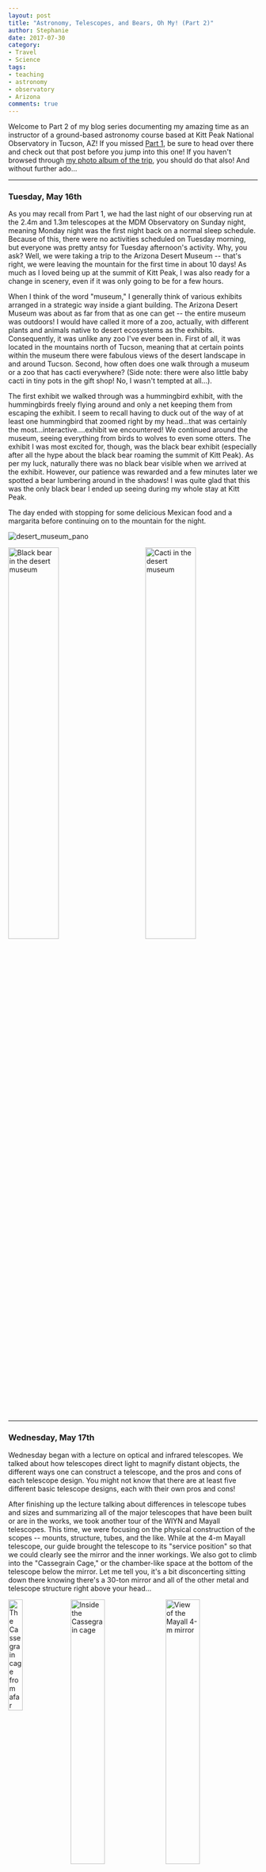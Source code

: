 ```yaml
---
layout: post
title: "Astronomy, Telescopes, and Bears, Oh My! (Part 2)"
author: Stephanie
date: 2017-07-30
category:
- Travel
- Science
tags:
- teaching
- astronomy
- observatory
- Arizona
comments: true
---
```



Welcome to Part 2 of my blog series documenting my amazing time as an instructor
of a ground-based astronomy course based at Kitt Peak National Observatory in
Tucson, AZ! If you missed
[Part 1](http://stephaniejhamilton.com/blog/astronomy-telescopes-bears-part-1/),
be sure to head over there and check out that
post before you jump into this one! If you haven't browsed through [my photo
album of the trip](https://goo.gl/photos/scwjXSo7fZ74gmFy7), you should do that
also! And without further ado...
<!--more-->

---

### Tuesday, May 16th

As you may recall from Part 1, we had the last night of our observing run at
the 2.4m and 1.3m telescopes at the MDM Observatory on Sunday night, meaning
Monday night was the first night back on a normal sleep schedule. Because of
this, there were no activities scheduled on Tuesday morning, but everyone was
pretty antsy for Tuesday afternoon's activity. Why, you ask? Well, we were
taking a trip to the Arizona Desert Museum -- that's right, we were leaving the
mountain for the first time in about 10 days! As much as I loved being up at the
summit of Kitt Peak, I was also ready for a change in scenery, even if it was
only going to be for a few hours.

When I think of the word "museum," I generally think of various exhibits
arranged in a strategic way inside a giant building. The Arizona Desert Museum
was about as far from that as one can get -- the entire museum was outdoors! I
would have called it more of a zoo, actually, with different plants and animals
native to desert ecosystems as the exhibits. Consequently, it was unlike any zoo
I've ever been in. First of all, it was located in the mountains north of
Tucson, meaning that at certain points within the museum there were fabulous
views of the desert landscape in and around Tucson. Second, how often does one
walk through a museum or a zoo that has cacti everywhere? (Side note: there were
also little baby cacti in tiny pots in the gift shop! No, I wasn't tempted at
all...).

The first exhibit we walked through was a hummingbird exhibit, with the
hummingbirds freely flying around and only a net keeping them from escaping the
exhibit. I seem to recall having to duck out of the way of at least one
hummingbird that zoomed right by my head...that was certainly the
most...interactive....exhibit we encountered! We continued around the museum,
seeing everything from birds to wolves to even some otters. The exhibit I was
most excited for, though, was the black bear exhibit (especially after all the
hype about the black bear roaming the summit of Kitt Peak). As per my luck,
naturally there was no black bear visible when we arrived at the
exhibit. However, our patience was rewarded and a few minutes later we spotted
a bear lumbering around in the shadows! I was quite glad that this was the only
black bear I ended up seeing during my whole stay at Kitt Peak.

The day ended with stopping for some delicious Mexican food and a margarita
before continuing on to the mountain for the night.

![desert_museum_pano]

<img src="{{ '/img/KPNO17/desert_museum_blackbear.jpg' | prepend: site.baseurl }}" style="float: left; width: 45%; margin-right: 1%;
margin-bottom: 0.5em;" alt="Black bear in the desert museum" title="Black bear
in the desert museum">
<img src="{{ '/img/KPNO17/desert_museum_cacti.jpg' | prepend: site.baseurl }}" style="float: right; width: 45%; margin-left: 1%;
margin-bottom: 0.5em;" alt="Cacti in the desert museum" title="Cacti in the
desert museum">
<p style="clear: both;"></p>


---

### Wednesday, May 17th

Wednesday began with a lecture on optical and infrared telescopes. We talked
about how telescopes direct light to
magnify distant objects, the different ways one can construct a telescope, and
the pros and cons of each telescope design. You might not know that there
are at least five different basic telescope designs, each with their own
pros and cons!

<!-- The students then learned about the different ways to mount a -->
<!-- telescope and corresponding pros and cons of each mounting method. Think about -->
<!-- this: would you want to have a telescope that rotates with the Earth, or would -->
<!-- you rather have a telescope that you can spin around on the ground and point up -->
<!-- at a target? Well, that depends on what you're studying, right? If you want to -->
<!-- track your target as the Earth rotates, it might be easier to just use the -->
<!-- Earth's rotation axis as one of the telescope's rotation axes -- that is, one -->
<!-- telescope axis will be pointing toward the North Star, for example. Check out my -->
<!-- Part 1 post for more discussion about telescope mounts! -->

After finishing up the lecture talking about differences in telescope tubes and
sizes and summarizing all of the major telescopes that have been built or are in
the works, we took another tour of the WIYN and Mayall telescopes. This time, we
were focusing on the physical construction of the scopes -- mounts, structure,
tubes, and the like. While at the 4-m Mayall telescope, our guide brought the
telescope to its "service position" so that we could clearly see the
mirror and the inner workings. We also got to climb into the "Cassegrain Cage,"
or the chamber-like space at the bottom of the telescope below the mirror. Let me tell you, it's
a bit disconcerting sitting down there knowing there's a 30-ton mirror and all
of the other metal and telescope structure right above your head...


<img src="{{ '/img/KPNO17/cassegraincage.jpg' | prepend: site.baseurl }}"
style="float: left; width: 24%; margin-right: 1%;
margin-bottom: 0.5em;" alt="The Cassegrain cage from afar" title="The Cassegrian
cage from afar">
<img src="{{ '/img/KPNO17/cassegraincage_inside.jpg' | prepend: site.baseurl }}"
style="float: center; width: 37%;
margin-bottom: 0.5em;" alt="Inside the Cassegrain cage" title="Inside the
Cassegrain cage">
<img src="{{ '/img/KPNO17/mayallmirror.jpg' | prepend: site.baseurl }}"
style="float: right; width: 37%; margin-left: 1%;
margin-bottom: 0.5em;" alt="View of the Mayall 4-m mirror" title="View of the
Mayall 4-m mirror">
<p style="clear: both;"></p>


---

### Thursday, May 18th

Two off-mountain excursions within three days?! This is *madness!* Yes, that's
right, we got to leave the mountain again! This excursion was pretty cool -- we
got to go to the CCD lab and the mirror lab to learn about how the camera CCD
detectors and the mirrors of telescopes are made!

The first stop was the CCD lab. We were actually very fortunate to get a full
tour of the lab, thanks to Sally's connections at the University of Arizona --
they usually don't take groups back into the lab to see the CCD-making process
up close and personal. But we got to see everything! Dr. Mike Lesser was our
guide for the morning and he first showed us the chemical treatment baths used
to treat and finish the freshly made CCD detector chips. So I guess we started
the tour with a major spoiler alert, seeing the final step of manufacture
first. We then got to see how the silicon pieces arrive at the lab (roughly cut
to size but definitely not in their final shapes), how the tiny micro/nano-scale
electronics are installed, how the chips are tested for quality (we saw the
testing of CCDs that will be installed on
[LSST](https://en.wikipedia.org/wiki/Large_Synoptic_Survey_Telescope)!), and finally
what they look like once they are finished. I even got to take a selfie in one
of the biggest CCD chips ever made!


<img src="{{ '/img/KPNO17/ccdchip_selfie.jpg' | prepend: site.baseurl }}" style="float: left; width: 34%; margin-right: 1%;
margin-bottom: 0.5em;" alt="Selfie in one of the biggest CCD chips ever made"
title="Selfie in one of the biggest CCD chips ever made">
<img src="{{ '/img/KPNO17/ccdchip_lsst.jpg' | prepend: site.baseurl }}" style="float: right; width: 59%; margin-left: 1%;
margin-bottom: 0.5em;" alt="Testing CCD chips for LSST"
title="Testing CCD chips for LSST">
<p style="clear: both;"></p>


After some delicious Chicago-style pizza for lunch, it was time to visit the
mirror lab! Except, not quite...we were a little early, so we decided to check
out the planetarium at the University of Arizona. Not a bad way to kill an extra
hour! I was pretty excited, though, once we made our way over to the Steward
Observatory Mirror Lab. I've long been curious how the heck one would make a
giant, 4-, 6-, or 8-m mirror that is flatter than the US would be if you blew
everything up to that scale. And how one would accomplish this without breaking
things.

It turns out that there is a single company that makes the special type of glass
needed for telescope mirrors. Which is pretty scary, because if that
company goes under then we wouldn't know where to get the glass we need...I'll
just hope that doesn't happen! Anyway, this lab made the LSST 8-m mirror, but
unfortunately it had already started its journey down to Chile by the time we
took our tour. However, they are currently casting the mirrors for another huge
telescope, the
[Giant Magellan Telescope](https://en.wikipedia.org/wiki/Giant_Magellan_Telescope),
which will consist of *seven* 8-m
mirrors in an array. Just let that sink in for a second....

Here's the basic process for casting your very own giant telescope mirror!
1. The first thing that happens is a mold is made for the size and shape the
   mirror is supposed to be. Many mirrors nowadays are made in the "honeycomb"
   style -- hollow hexagonal tube structures make up the backside of the mirror,
   which drastically cuts down on the amount of glass in and the weight of the
   final mirror.
2. Then the mold (which
   can be 8 meters in diameter, remember!) is hand packed full of chunks of
   that special glass.
3. The technicians build an oven around the mold. Yes, you
   read that right. This oven gets up to several thousands of degrees Celsius and
   the mold spins for somewhere around three days (the exact rate of spinning is
   determined by the final desired curvature of the mirror).
4. *Carefully* slow down the spinning and cool the furnace for 100 days. Yes,
   that is *one hundred days*. This is a very delicate process! We don't want
   *any* deformations at all in the final, cooled piece of glass.
5. Pick up your several-tens-of-tons piece of glass and move it to the grinding
   and polishing station. *Whatever you do, don't drop it.*
6. Grind and polish for weeks. Literally. Remember, everything needs to be
   smoother than the continental US!
7. Once the polishing is complete, the proto-mirror is packaged and sent on to
   its destination, where it will be coated in reflective aluminum and installed
   on the telescope!

I highly recommend reading
[this article](https://www.lsst.org/sites/default/files/docs/CastTwoMirrorsUANews.pdf)
about the casting of the LSST mirrors -- the scale of the process is astounding!

<center><img src="{{ '/img/KPNO17/mirrorlab.jpg' | prepend: site.baseurl }}" style="width: 50%;
margin-bottom: 0.5em;" alt="At the UofA mirror lab, seeing manufacture of GMT mirrors"
title="At the UofA mirror lab, seeing manufacture of GMT mirrors"></center>

The day ended with shadowing a couple of observers at the 4-m Mayall telescope,
one of whom was my own advisor at Michigan! It was a little weird seeing
him and catching up on two weeks of research on the other side of the
country...anyway, the students got some more insight into the exciting lives of
21st century astronomers -- that is, watching multiple computer screens to
monitor the telescope, data quality, and any alerts that might come up. That's a
little different from how things were even 30 years ago, when astronomers worked
in rooms just off the main telescope room that had windows so they could see the
telescope itself.


---

### Friday, May 19th

Friday was another exciting day with another cool tour of one of the telescopes
at Kitt Peak. This time, it was of a radio telescope with a 12-m dish (think
satellite TV dish, except 10 times bigger). After a morning lecture about radio
astronomy, we made the short drive over to the ARO radio telescope.

A cool thing about radio astronomy is that is doesn't have to be done only at
night -- you can observe radio targets during the day! Consequently, this is
also why all cell phones have to be set to airplane mode on the Kitt Peak summit,
because you never know when the radio astronomers will be observing. All of this
meant that when we showed up for our tour at 1pm, the astronomers were prepping
the telescope to start observations. Don't worry, though, we still had plenty of
time to explore the telescope (including climbing inside its Cassegrain cage
equivalent!) before the actual observations started.

Here are some tidbits you might not know about radio telescopes and astronomy:
* Radio telescopes don't actually need domes! The ARO telescope only does
because they wanted a little more protection from the elements.
* Radio dishes are made out of carbon fiber and coated with nickel. Some of the
  largest ones can even be made out of mesh or chicken wire.
* The resolution of the telescope is inversely proportional to its size -- that
is, larger telescopes have coarser resolution.
* The ARO telescope uses a prototype dish for the
  [ALMA telescope](https://en.wikipedia.org/wiki/Atacama_Large_Millimeter_Array)
  in Chile, one of
  the premier radio telescope facilities in the world!

<center><img src="{{ '/img/KPNO17/aro_radioscope.jpg' | prepend: site.baseurl }}" style="width: 50%;
margin-bottom: 0.5em;" alt="The ARO radio telescope from outside the dome"
title="The ARO radio telescope from outside the dome"></center>


---

### Saturday, May 20th

Tonight was finally the night of the Alumni Star Party! This event invites UofM
alumni (mostly local, but a couple of professors from UofM flew to Tucson for
the party) to a reception and a chance to observe through an eyepiece through
the 1.3m and 2.4m telescopes that the students used to take their data. With a
list of targets in hand, including planets, galaxies, and nebulae, we began
directing the telescope as one of the UofM professors explained the science and
history behind the particular target we were looking at. We got to see Jupiter,
its moons, Saturn and its rings, the Andromeda galaxy, and even a comet! All in
all, it was a really awesome experience meeting these distinguished alumni of
UofM and showing them some cool astronomy objects!

<img src="{{ '/img/KPNO17/jupiter.jpg' | prepend: site.baseurl }}" style="float: left; width: 30%; margin-left: 15%;
margin-bottom: 0.5em;" alt="Jupiter as viewed through the 1.3-m McGraw-Hill telescope"
title="Jupiter as viewed through the 1.3-m McGraw-Hill telescope">
<img src="{{ '/img/KPNO17/saturn.jpg' | prepend: site.baseurl }}" style="float: right; width: 32%; margin-right: 15%;
margin-bottom: 0.5em;" alt="Saturn as viewed through the 1.3-m McGraw-Hill telescope"
title="Saturn as viewed through the 1.3-m McGraw-Hill telescope">
<p style="clear: both;"></p>


---

### Sunday, May 21st

Whew, another free day...after a busy week, it was nice to have a day off to do
some more exploring! After relaxing a bit and eating some lunch, I started
making my way to a trail I found out about by talking to one of the Kitt
Peak staff members. I had been craving some good rock climbing and hiking since I arrived
at Kitt Peak! With a book in hand (well, backpack actually), I set off
through the woods with the intent of climbing some rocks, gosh darn it.

I'm pleased to report that I was successful in that endeavor! There is a very
prominent rock formation that is visible from many sites on Kitt Peak, and the
trail went right to it. I had a great couple of hours exploring every nook and
cranny of those rocks, climbing right to the tippy-top (sorry Mom!) and enjoying
my book with the valley splayed out way below me. I even made a lizard friend
while I was up there!

<img src="{{ '/img/KPNO17/kittpeak_rockclimbing.jpg' | prepend: site.baseurl }}" style="float: left; width: 40%; margin-left: 5%;
margin-bottom: 0.5em;" alt="View from Kitt Peak"
title="View from Kitt Peak">
<img src="{{ '/img/KPNO17/lizard.jpg' | prepend: site.baseurl }}" style="float: right; width: 40%; margin-right: 5%;
margin-bottom: 0.5em;" alt="A new lizard friend!"
title="A new lizard friend!">
<p style="clear: both;"></p>


---

Thanks for reading, and stay tuned for Part 3 in this series!


[desert_museum_pano]: /img/KPNO17/desert_museum_pano.jpg
{: width="1250px" alt="View from the desert museum" title="View from the desert museum"}
